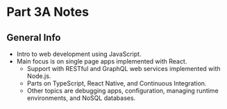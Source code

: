 # Part 3A Notes

## General Info
- Intro to web development using JavaScript.
- Main focus is on single page apps implemented with React.
    - Support with RESTful and GraphQL web services implemented with Node.js.
    - Parts on TypeScript, React Native, and Continuous Integration.
    - Other topics are debugging apps, configuration, managing runtime environments, and NoSQL databases.
